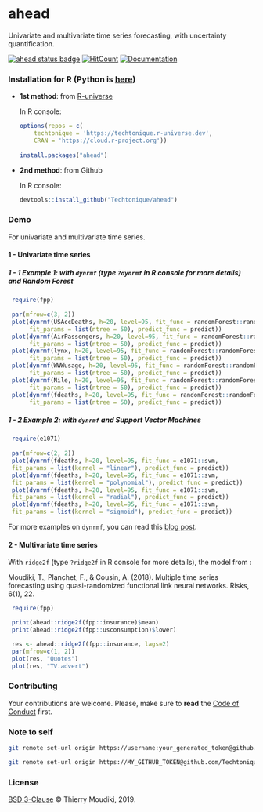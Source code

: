 
# ahead

Univariate and multivariate time series forecasting, with uncertainty quantification.

[![ahead status badge](https://techtonique.r-universe.dev/badges/ahead)](https://techtonique.r-universe.dev/ahead) [![HitCount](https://hits.dwyl.com/Techtonique/ahead.svg?style=flat-square)](http://hits.dwyl.com/Techtonique/ahead) [![Documentation](https://img.shields.io/badge/documentation-is_here-green)](https://techtonique.github.io/ahead/index.html)


### Installation for R (Python is [here](https://github.com/Techtonique/ahead_python))

- __1st method__: from [R-universe](https://techtonique.r-universe.dev)

    In R console:
    
    ```R
    options(repos = c(
        techtonique = 'https://techtonique.r-universe.dev',
        CRAN = 'https://cloud.r-project.org'))
        
    install.packages("ahead")
    ```

- __2nd method__: from Github

    In R console:
    
    ```R
    devtools::install_github("Techtonique/ahead")
    ```

### Demo

For univariate and multivariate time series.

#### 1 - Univariate time series 

##### 1 - 1 Example 1: with `dynrmf` (type `?dynrmf` in R console for more details) and Random Forest

```R
 require(fpp)
 
 par(mfrow=c(3, 2))
 plot(dynrmf(USAccDeaths, h=20, level=95, fit_func = randomForest::randomForest,
      fit_params = list(ntree = 50), predict_func = predict))
 plot(dynrmf(AirPassengers, h=20, level=95, fit_func = randomForest::randomForest,
      fit_params = list(ntree = 50), predict_func = predict))
 plot(dynrmf(lynx, h=20, level=95, fit_func = randomForest::randomForest,
      fit_params = list(ntree = 50), predict_func = predict))
 plot(dynrmf(WWWusage, h=20, level=95, fit_func = randomForest::randomForest,
      fit_params = list(ntree = 50), predict_func = predict))
 plot(dynrmf(Nile, h=20, level=95, fit_func = randomForest::randomForest,
      fit_params = list(ntree = 50), predict_func = predict))
 plot(dynrmf(fdeaths, h=20, level=95, fit_func = randomForest::randomForest,
      fit_params = list(ntree = 50), predict_func = predict))
```      


##### 1 - 2 Example 2:  with `dynrmf` and Support Vector Machines

```R
 require(e1071)
 
 par(mfrow=c(2, 2))
 plot(dynrmf(fdeaths, h=20, level=95, fit_func = e1071::svm,
 fit_params = list(kernel = "linear"), predict_func = predict))
 plot(dynrmf(fdeaths, h=20, level=95, fit_func = e1071::svm,
 fit_params = list(kernel = "polynomial"), predict_func = predict))
 plot(dynrmf(fdeaths, h=20, level=95, fit_func = e1071::svm,
 fit_params = list(kernel = "radial"), predict_func = predict))
 plot(dynrmf(fdeaths, h=20, level=95, fit_func = e1071::svm,
 fit_params = list(kernel = "sigmoid"), predict_func = predict))
```

For more examples on `dynrmf`, you can read this  [blog post](https://thierrymoudiki.github.io/blog/2021/12/20/r/forecasting/ahead-more-examples).

#### 2 - Multivariate time series

With `ridge2f` (type `?ridge2f` in R console for more details), the model from : 

 Moudiki, T., Planchet, F., & Cousin, A. (2018).
 Multiple time series forecasting using quasi-randomized
 functional link neural networks. Risks, 6(1), 22.

```R
 require(fpp)

 print(ahead::ridge2f(fpp::insurance)$mean)
 print(ahead::ridge2f(fpp::usconsumption)$lower)

 res <- ahead::ridge2f(fpp::insurance, lags=2)
 par(mfrow=c(1, 2))
 plot(res, "Quotes")
 plot(res, "TV.advert")
```

### Contributing

Your contributions are welcome. Please, make sure to __read__ the [Code of Conduct](CONTRIBUTING.md) first.

### Note to self

```bash
git remote set-url origin https://username:your_generated_token@github.com/xxx/repo.git
```

```bash
git remote set-url origin https://MY_GITHUB_TOKEN@github.com/Techtonique/ahead.git
```

### License

[BSD 3-Clause](LICENSE) © Thierry Moudiki, 2019. 


